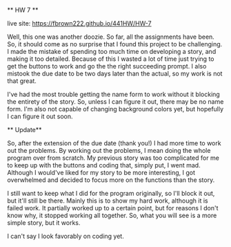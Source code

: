 ** HW 7 **

live site: https://fbrown222.github.io/441HW/HW-7


Well, this one was another doozie. So far, all the assignments have been. So, it should
come as no surprise that I found this project to be challenging. I made the mistake
of spending too much time on developing a story, and making it too detailed. Because of this
I wasted a lot of time just trying to get the buttons to work and go the the right succeeding prompt.
I also mistook the due date to be two days later than the actual, so my work is not that great.

I've had the most trouble getting the name form to work without it blocking the entirety of the story.
So, unless I can figure it out, there may be no name form. I'm also not capable of changing background colors yet, but hopefully I can figure it out soon.


** Update**

So, after the extension of the due date (thank you!) I had more time to work out the problems. By working out the problems, I mean doing the whole program over from scratch. My previous story was too complicated for me to keep up with the buttons and coding that, simply put, I went mad. Although I would've liked for my story to be more interesting, I got overwhelmed and decided to focus more on the functions than the story.

I still want to keep what I did for the program originally, so I'll block it out, but it'll still be there. Mainly this is to show my hard work, although it is failed work. It partially worked up to a certain point, but for reasons I don't know why, it stopped working all together. So, what you will see is a more simple story, but it works.

I can't say I look favorably on coding yet.

